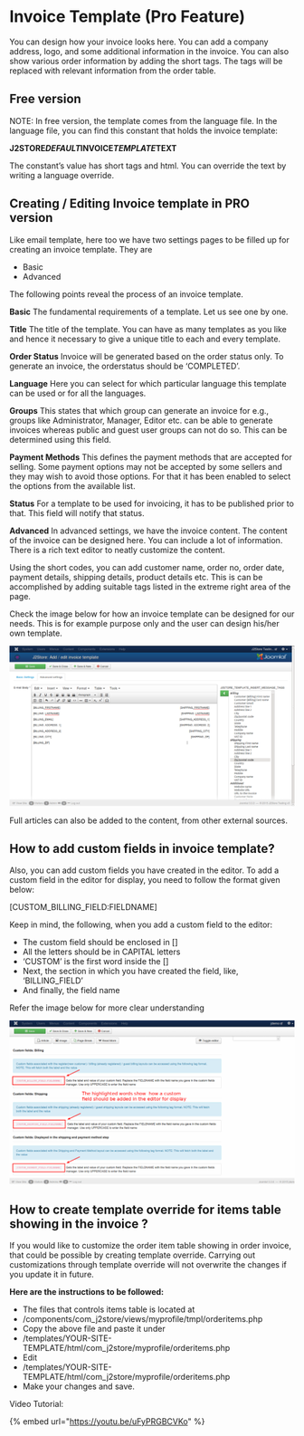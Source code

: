 # Invoice Template \(Pro Feature\)

You can design how your invoice looks here. You can add a company address, logo, and some additional information in the invoice. You can also show various order information by adding the short tags. The tags will be replaced with relevant information from the order table.

## Free version <a id="free-version"></a>

NOTE: In free version, the template comes from the language file. In the language file, you can find this constant that holds the invoice template:

**J2STORE**_**DEFAULT**_**INVOICE**_**TEMPLATE**_**TEXT**

The constant’s value has short tags and html. You can override the text by writing a language override.

## Creating / Editing Invoice template in PRO version <a id="creating--editing-invoice-template-in-pro-version"></a>

Like email template, here too we have two settings pages to be filled up for creating an invoice template. They are

* Basic
* Advanced

The following points reveal the process of an invoice template.

**Basic** The fundamental requirements of a template. Let us see one by one.

**Title** The title of the template. You can have as many templates as you like and hence it necessary to give a unique title to each and every template.

**Order Status** Invoice will be generated based on the order status only. To generate an invoice, the orderstatus should be ‘COMPLETED’.

**Language** Here you can select for which particular language this template can be used or for all the languages.

**Groups** This states that which group can generate an invoice for e.g., groups like Administrator, Manager, Editor etc. can be able to generate invoices whereas public and guest user groups can not do so. This can be determined using this field.

**Payment Methods** This defines the payment methods that are accepted for selling. Some payment options may not be accepted by some sellers and they may wish to avoid those options. For that it has been enabled to select the options from the available list.

**Status** For a template to be used for invoicing, it has to be published prior to that. This field will notify that status.

**Advanced** In advanced settings, we have the invoice content. The content of the invoice can be designed here. You can include a lot of information. There is a rich text editor to neatly customize the content.

Using the short codes, you can add customer name, order no, order date, payment details, shipping details, product details etc. This is can be accomplished by adding suitable tags listed in the extreme right area of the page.

Check the image below for how an invoice template can be designed for our needs. This is for example purpose only and the user can design his/her own template.

![invoice](https://raw.githubusercontent.com/j2store/doc-images/master/design/Invoice%20template/invoice%20template.png)

Full articles can also be added to the content, from other external sources.

## How to add custom fields in invoice template? <a id="how-to-add-custom-fields-in-invoice-template"></a>

Also, you can add custom fields you have created in the editor. To add a custom field in the editor for display, you need to follow the format given below:

\[CUSTOM_BILLING_FIELD:FIELDNAME\]

Keep in mind, the following, when you add a custom field to the editor:

* The custom field should be enclosed in \[\]
* All the letters should be in CAPITAL letters
* ‘CUSTOM’ is the first word inside the \[\]
* Next, the section in which you have created the field, like, ‘BILLING\_FIELD’
* And finally, the field name

Refer the image below for more clear understanding

![custom](https://raw.githubusercontent.com/j2store/doc-images/master/design/Invoice%20template/guide-to-add-custom-field.png)

## How to create template override for items table showing in the invoice ? <a id="how-to-create-template-override-for-items-table-showing-in-the-invoice-"></a>

If you would like to customize the order item table showing in order invoice, that could be possible by creating template override. Carrying out customizations through template override will not overwrite the changes if you update it in future.

**Here are the instructions to be followed:**

* The files that controls items table is located at
* /components/com\_j2store/views/myprofile/tmpl/orderitems.php
* Copy the above file and paste it under
* /templates/YOUR-SITE-TEMPLATE/html/com\_j2store/myprofile/orderitems.php
* Edit
* /templates/YOUR-SITE-TEMPLATE/html/com\_j2store/myprofile/orderitems.php
* Make your changes and save.

Video Tutorial:

{% embed url="https://youtu.be/uFyPRGBCVKo" %}



